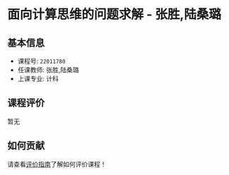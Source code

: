 # 面向计算思维的问题求解 - 张胜,陆桑璐

## 基本信息

- 课程号: `22011780`
- 任课教师: 张胜,陆桑璐
- 上课专业: 计科

## 课程评价

暂无

## 如何贡献

请查看[评价指南](../how-to-comment.md)了解如何评价课程！
